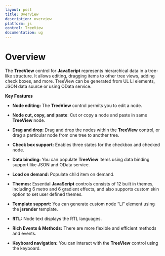 ```yaml
---
layout: post
title: Overview
description: overview 
platform: js
control: TreeView
documentation: ug
---
```


# Overview 

The **TreeView** control for **JavaScript** represents hierarchical data in a tree-like structure. It allows editing, dragging items to other tree views, adding check boxes, and more. TreeView can be generated from UL LI elements, JSON data source or using OData service.

**Key Features**

* **Node editing:** The **TreeView** control permits you to edit a node.

* **Node cut, copy, and paste**: Cut or copy a node and paste in same **TreeView** node.

* **Drag and drop**: Drag and drop the nodes within the **TreeView** control, or drag a particular node from one tree to another tree.

* **Check box support:** Enables three states for the checkbox and checked node.

* **Data binding:** You can populate **TreeView** items using data binding support like JSON and OData service.

* **Load on demand:** Populate child item on demand.

* **Themes:** Essential **JavaScript** controls  consists of 12 built in themes, including 6 metro and 6 gradient effects, and also supports custom skin option to set user defined themes.

* **Template support:** You can generate custom node “LI” element using the **jsrender** template.

* **RTL:** Node text displays the RTL languages.

* **Rich Events & Methods:** There are more flexible and efficient methods and events.

* **Keyboard navigation:** You can interact with the **TreeView** control using the keyboard. 

